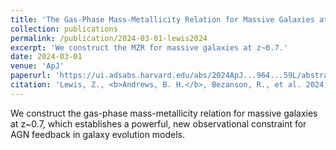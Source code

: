 ```yaml
---
title: 'The Gas-Phase Mass-Metallicity Relation for Massive Galaxies at z∼0.7 with the LEGA-C Survey'
collection: publications
permalink: /publication/2024-03-01-lewis2024
excerpt: 'We construct the MZR for massive galaxies at z~0.7.'
date: 2024-03-01
venue: 'ApJ'
paperurl: 'https://ui.adsabs.harvard.edu/abs/2024ApJ...964...59L/abstract'
citation: 'Lewis, Z., <b>Andrews, B. H.</b>, Bezanson, R., et al. 2024, ApJ, 964, 59.'
---
```


We construct the gas-phase mass-metallicity relation for massive galaxies at z~0.7, which establishes a powerful, new observational constraint for AGN feedback in galaxy evolution models.


